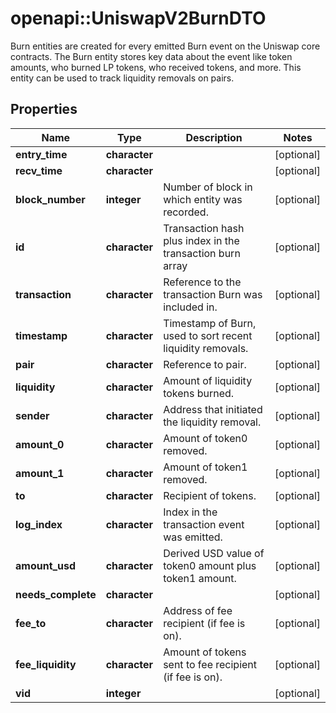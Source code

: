 # openapi::UniswapV2BurnDTO

Burn entities are created for every emitted Burn event on the Uniswap core contracts. The Burn entity stores key data about the event like token amounts, who burned LP tokens, who received tokens, and more. This entity can be used to track liquidity removals on pairs.

## Properties
Name | Type | Description | Notes
------------ | ------------- | ------------- | -------------
**entry_time** | **character** |  | [optional] 
**recv_time** | **character** |  | [optional] 
**block_number** | **integer** | Number of block in which entity was recorded. | [optional] 
**id** | **character** | Transaction hash plus index in the transaction burn array | [optional] 
**transaction** | **character** | Reference to the transaction Burn was included in. | [optional] 
**timestamp** | **character** | Timestamp of Burn, used to sort recent liquidity removals. | [optional] 
**pair** | **character** | Reference to pair. | [optional] 
**liquidity** | **character** | Amount of liquidity tokens burned. | [optional] 
**sender** | **character** | Address that initiated the liquidity removal. | [optional] 
**amount_0** | **character** | Amount of token0 removed. | [optional] 
**amount_1** | **character** | Amount of token1 removed. | [optional] 
**to** | **character** | Recipient of tokens. | [optional] 
**log_index** | **character** | Index in the transaction event was emitted. | [optional] 
**amount_usd** | **character** | Derived USD value of token0 amount plus token1 amount. | [optional] 
**needs_complete** | **character** |  | [optional] 
**fee_to** | **character** | Address of fee recipient (if fee is on). | [optional] 
**fee_liquidity** | **character** | Amount of tokens sent to fee recipient (if fee is on). | [optional] 
**vid** | **integer** |  | [optional] 


